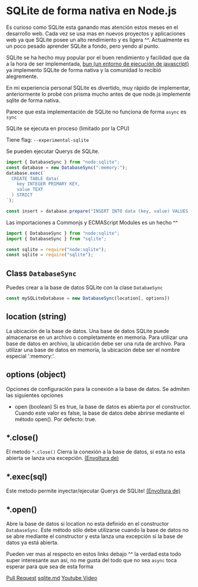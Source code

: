# SQLite de forma nativa en Node.js

Es curioso como SQLite esta ganando mas atención estos meses en el desarrollo web. Cada vez se usa mas en nuevos proyectos y aplicaciones web ya que SQLite posee un alto rendimiento y es ligera ^^. Actualmente es un poco pesado aprender SQLite a fondo, pero yendo al punto.

SQLite se ha hecho muy popular por el buen rendimiento y facilidad que da a la hora de ser implementada, [bun (un entorno de ejecución de javascript)](https://bun.sh/docs/api/sqlite) ya implemento SQLite de forma nativa y la comunidad lo recibió alegremente.

En mi experiencia personal SQLite es divertido, muy rápido de implementar, anteriormente lo probé con prisma mucho antes de que node.js implemente sqlite de forma nativa.

Parece que esta implementación de SQLite no funciona de forma `async` es `sync`

SQLite se ejecuta en proceso (limitado por la CPU)

Tiene flag: `--experimental-sqlite`

Se pueden ejecutar Querys de SQLite.

```mjs
import { DatabaseSync } from "node:sqlite";
const database = new DatabaseSync(":memory:");
database.exec(`
  CREATE TABLE data(
    key INTEGER PRIMARY KEY,
    value TEXT
  ) STRICT
`);

const insert = database.prepare("INSERT INTO data (key, value) VALUES (?, ?)");
```

Las importaciones a Commonjs y ECMAScript Modules es un hecho ^^

```mjs
import { DatabaseSync } from "node:sqlite";
import { DatabaseSync } from "sqlite";
```

```cjs
const sqlite = require("node:sqlite");
const sqlite = require("sqlite");
```

## Class `DatabaseSync`

Puedes crear a la base de datos SQLite con la clase `DatabaeSync`

```js
const mySQLiteDatabase = new DatabaseSync(location[, options])
```

## location (string)

La ubicación de la base de datos. Una base de datos SQLite puede almacenarse en un archivo o completamente en memoria. Para utilizar una base de datos en archivo, la ubicación debe ser una ruta de archivo. Para utilizar una base de datos en memoria, la ubicación debe ser el nombre especial ':memory:'.

## options (object)

Opciones de configuración para la conexión a la base de datos. Se admiten las siguientes opciones

- open (boolean) Si es true, la base de datos es abierta por el constructor. Cuando este valor es false, la base de datos debe abrirse mediante el método open(). Por defecto: true.

## \*.close()

El metodo `*.close()` Cierra la conexión a la base de datos, si esta no esta abierta se lanza una excepción. [(Envoltura de)](https://www.sqlite.org/c3ref/close.html)

## \*.exec(sql)

Este metodo permite inyectar/ejecutar Querys de SQLite! [(Envoltura de)](https://www.sqlite.org/c3ref/exec.html)

## \*.open()

Abre la base de datos si location no esta definido en el constructor `DatabaseSync`. Este método sólo debe utilizarse cuando la base de datos no se abre mediante el constructor y esta lanza una excepción si la base de datos ya está abierta.

Pueden ver mas al respecto en estos links debajo ^^ la verdad esta todo super interesante aun asi, no me gusta del todo que no sea `async` toca esperar para que sea de esta forma

[Pull Request](https://github.com/nodejs/node/pull/53752)
[sqlite.md](https://github.com/cjihrig/node/blob/sqlite/doc/api/sqlite.md)
[Youtube Video](https://www.youtube.com/watch?v=CDyBH8ecUxc)
